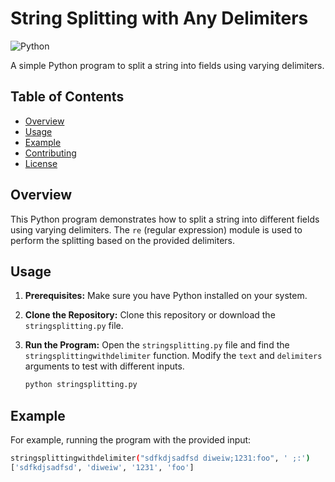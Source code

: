 # String Splitting with Any Delimiters
![Python](https://img.shields.io/badge/python-3.9+-blue)


  <p>A simple Python program to split a string into fields using varying delimiters.</p>
</div>

## Table of Contents
- [Overview](#overview)
- [Usage](#usage)
- [Example](#example)
- [Contributing](#contributing)
- [License](#license)

## Overview

This Python program demonstrates how to split a string into different fields using varying delimiters. The `re` (regular expression) module is used to perform the splitting based on the provided delimiters.

## Usage

1. **Prerequisites:** Make sure you have Python installed on your system.

2. **Clone the Repository:** Clone this repository or download the `stringsplitting.py` file.

3. **Run the Program:** Open the `stringsplitting.py` file and find the `stringsplittingwithdelimiter` function. Modify the `text` and `delimiters` arguments to test with different inputs.

   ```bash
   python stringsplitting.py

  ## Example

  For example, running the program with the provided input:

  ```bash
  stringsplittingwithdelimiter("sdfkdjsadfsd diweiw;1231:foo", ' ;:')
  ['sdfkdjsadfsd', 'diweiw', '1231', 'foo']
